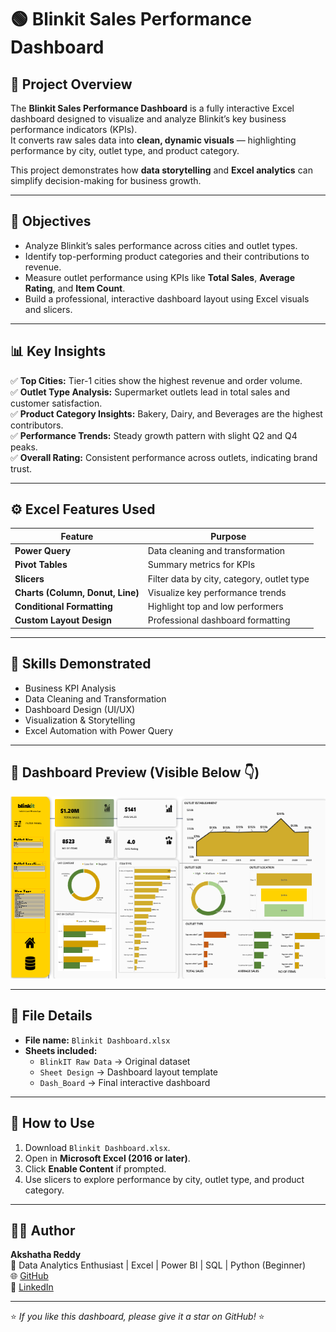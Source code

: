 # 🟢 Blinkit Sales Performance Dashboard


## 📖 Project Overview  
The **Blinkit Sales Performance Dashboard** is a fully interactive Excel dashboard designed to visualize and analyze Blinkit’s key business performance indicators (KPIs).  
It converts raw sales data into **clean, dynamic visuals** — highlighting performance by city, outlet type, and product category.

This project demonstrates how **data storytelling** and **Excel analytics** can simplify decision-making for business growth.

---

## 🎯 Objectives  
- Analyze Blinkit’s sales performance across cities and outlet types.  
- Identify top-performing product categories and their contributions to revenue.  
- Measure outlet performance using KPIs like **Total Sales**, **Average Rating**, and **Item Count**.  
- Build a professional, interactive dashboard layout using Excel visuals and slicers.

---

## 📊 Key Insights  
✅ **Top Cities:** Tier-1 cities show the highest revenue and order volume.  
✅ **Outlet Type Analysis:** Supermarket outlets lead in total sales and customer satisfaction.  
✅ **Product Category Insights:** Bakery, Dairy, and Beverages are the highest contributors.  
✅ **Performance Trends:** Steady growth pattern with slight Q2 and Q4 peaks.  
✅ **Overall Rating:** Consistent performance across outlets, indicating brand trust.  

---

## ⚙️ Excel Features Used  

| Feature | Purpose |
|----------|----------|
| **Power Query** | Data cleaning and transformation |
| **Pivot Tables** | Summary metrics for KPIs |
| **Slicers** | Filter data by city, category, outlet type |
| **Charts (Column, Donut, Line)** | Visualize key performance trends |
| **Conditional Formatting** | Highlight top and low performers |
| **Custom Layout Design** | Professional dashboard formatting |

---

## 🧠 Skills Demonstrated  
- Business KPI Analysis  
- Data Cleaning and Transformation  
- Dashboard Design (UI/UX)  
- Visualization & Storytelling  
- Excel Automation with Power Query  

---

## 📸 Dashboard Preview (Visible Below 👇)
<p align="center">
  <img src="blinkit_dashboard.png" alt="blinkit Dashboard Full View" width="1000" />
</p>

---

## 📂 File Details  
- **File name:** `Blinkit Dashboard.xlsx`  
- **Sheets included:**  
  - `BlinkIT Raw Data` → Original dataset  
  - `Sheet Design` → Dashboard layout template  
  - `Dash_Board` → Final interactive dashboard  

---

## 🧾 How to Use  
1. Download `Blinkit Dashboard.xlsx`.  
2. Open in **Microsoft Excel (2016 or later)**.  
3. Click **Enable Content** if prompted.  
4. Use slicers to explore performance by city, outlet type, and product category.

---

## 👩‍💻 Author  
**Akshatha Reddy**  
📍 Data Analytics Enthusiast | Excel | Power BI | SQL | Python (Beginner)  
🌐 [GitHub](https://github.com/Akshatha435)  
💼 [LinkedIn](https://linkedin.com/in/YourLinkedInProfile)

---

⭐ *If you like this dashboard, please give it a star on GitHub!* ⭐
